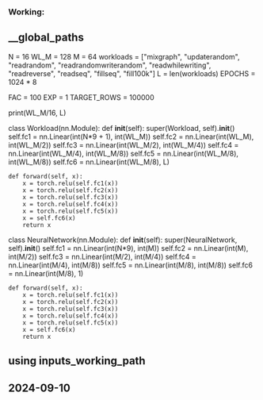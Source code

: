 ### Working:

## __global_paths
N = 16
WL_M = 128
M = 64
workloads = ["mixgraph", "updaterandom", "readrandom", "readrandomwriterandom", "readwhilewriting", "readreverse", "readseq", "fillseq", "fill100k"]
L = len(workloads)
EPOCHS = 1024 * 8

FAC = 100
EXP = 1
TARGET_ROWS = 100000

print(WL_M/16, L)

class Workload(nn.Module):
    def __init__(self):
        super(Workload, self).__init__()
        self.fc1 = nn.Linear(int(N*9 + 1), int(WL_M))
        self.fc2 = nn.Linear(int(WL_M), int(WL_M/2))
        self.fc3 = nn.Linear(int(WL_M/2), int(WL_M/4))
        self.fc4 = nn.Linear(int(WL_M/4), int(WL_M/8))
        self.fc5 = nn.Linear(int(WL_M/8), int(WL_M/8))
        self.fc6 = nn.Linear(int(WL_M/8), L)

    def forward(self, x):
        x = torch.relu(self.fc1(x))
        x = torch.relu(self.fc2(x))
        x = torch.relu(self.fc3(x))
        x = torch.relu(self.fc4(x))
        x = torch.relu(self.fc5(x))
        x = self.fc6(x)
        return x
      
class NeuralNetwork(nn.Module):
    def __init__(self):
        super(NeuralNetwork, self).__init__()
        self.fc1 = nn.Linear(int(N*9), int(M))
        self.fc2 = nn.Linear(int(M), int(M/2))
        self.fc3 = nn.Linear(int(M/2), int(M/4))
        self.fc4 = nn.Linear(int(M/4), int(M/8))
        self.fc5 = nn.Linear(int(M/8), int(M/8))
        self.fc6 = nn.Linear(int(M/8), 1)

    def forward(self, x):
        x = torch.relu(self.fc1(x))
        x = torch.relu(self.fc2(x))
        x = torch.relu(self.fc3(x))
        x = torch.relu(self.fc4(x))
        x = torch.relu(self.fc5(x))
        x = self.fc6(x)
        return x

## using inputs_working_path

## 2024-09-10
